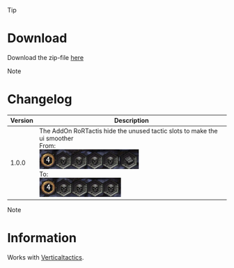 > [!TIP]
> # Download
> Download the zip-file [here](https://github.com/Makume/ReturnOfReckoning-AddOns/blob/main/RorTactics/RorTactics.zip)

> [!NOTE]
> # Changelog
> 
> | Version  | Description |
> | ------------- | ------------- |
> | 1.0.0  | The AddOn RoRTactis hide the unused tactic slots to make the ui smoother <br/>From:<br/>![From](https://github.com/Makume/ReturnOfReckoning-AddOns/blob/main/RorTactics/(Images)/From.png)<br/>To:<br/>![To](https://github.com/Makume/ReturnOfReckoning-AddOns/blob/main/RorTactics/(Images)/To.png)|

> [!NOTE]
> # Information
> 
> Works with [Verticaltactics](https://tools.idrinth.de/addons/verticaltactics/).
